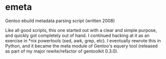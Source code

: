 emeta
=====
Gentoo ebuild metadata parsing script (written 2008)

Like all good scripts, this one started out with a clear and simple purpose, and quickly got completely out of hand. I continued hacking at it as an exercise in *nix powertools (sed, awk, grep, etc). I eventually rewrote this in Python, and it became the meta module of Gentoo's equery tool (released as part of my major rewite/refactor of gentoolkit 0.3.0).